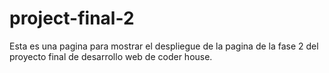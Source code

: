 # project-final-2
Esta es una pagina para mostrar el despliegue de la pagina de la fase 2 del proyecto final de desarrollo web de coder house. 
